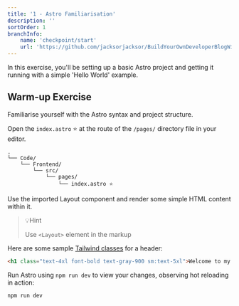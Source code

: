 ```yaml
---
title: '1 - Astro Familiarisation'
description: ''
sortOrder: 1
branchInfo:
    name: 'checkpoint/start'
    url: 'https://github.com/jacksorjacksor/BuildYourOwnDeveloperBlogWithUmbraco15AndAstro/tree/checkpoint/start'
---
```


In this exercise, you'll be setting up a basic Astro project and getting it running with a simple 'Hello World' example.

## Warm-up Exercise

Familiarise yourself with the Astro syntax and project structure.

Open the `index.astro` ⭐ at the route of the `/pages/` directory file in your editor.

```
.
└── Code/
    └── Frontend/
        └── src/
            └── pages/
                └── index.astro ⭐
```

Use the imported Layout component and render some simple HTML content within it.

> 💡Hint
>
> Use `<Layout>` element in the markup

Here are some sample [Tailwind classes](https://tailwindcss.com/docs/styling-with-utility-classes) for a header:

```html title = "./Code.Frontend/src/pages/index.astro"
<h1 class="text-4xl font-bold text-gray-900 sm:text-5xl">Welcome to my blog! 🚀</h1>
```


Run Astro using <code>npm run dev</code> to view your changes, observing hot reloading in action:

```bash title = "Code/Frontend"
npm run dev
```
